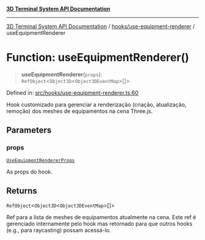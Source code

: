 [**3D Terminal System API Documentation**](../../../README.md)

***

[3D Terminal System API Documentation](../../../README.md) / [hooks/use-equipment-renderer](../README.md) / useEquipmentRenderer

# Function: useEquipmentRenderer()

> **useEquipmentRenderer**(`props`): `RefObject`\<`Object3D`\<`Object3DEventMap`\>[]\>

Defined in: [src/hooks/use-equipment-renderer.ts:60](https://github.com/Dicommunitas/ThreeJS_Terminal_3D/blob/c0b82ba8679b8f85845255448514bad599eca08d/src/hooks/use-equipment-renderer.ts#L60)

Hook customizado para gerenciar a renderização (criação, atualização, remoção)
dos meshes de equipamentos na cena Three.js.

## Parameters

### props

[`UseEquipmentRendererProps`](../interfaces/UseEquipmentRendererProps.md)

As props do hook.

## Returns

`RefObject`\<`Object3D`\<`Object3DEventMap`\>[]\>

Ref para a lista de meshes de equipamentos atualmente na cena.
         Este ref é gerenciado internamente pelo hook mas retornado para que outros hooks
         (e.g., para raycasting) possam acessá-lo.
